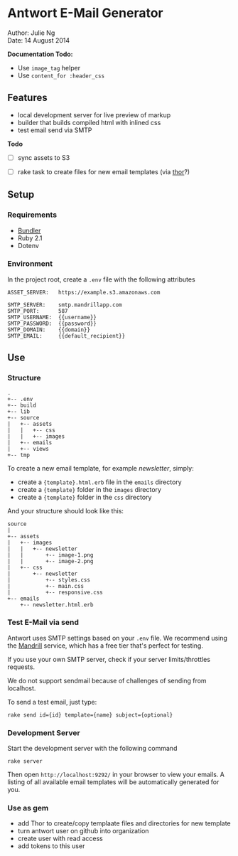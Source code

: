 # Antwort E-Mail Generator

Author: Julie Ng  
Date: 14 August 2014

**Documentation Todo:**

- Use `image_tag` helper
- Use `content_for :header_css`

## Features

- local development server for live preview of markup
- builder that builds compiled html with inlined css
- test email send via SMTP

**Todo**

- [ ] sync assets to S3
- [ ] rake task to create files for new email templates (via [thor](https://github.com/erikhuda/thor)?)


## Setup

### Requirements

- [Bundler](http://bundler.io/)
- Ruby 2.1
- Dotenv

### Environment 

In the project root, create a `.env` file with the following attributes


    ASSET_SERVER:   https://example.s3.amazonaws.com

    SMTP_SERVER:    smtp.mandrillapp.com
    SMTP_PORT:      587
    SMTP_USERNAME:  {{username}}
    SMTP_PASSWORD:  {{password}}
    SMTP_DOMAIN:    {{domain}}
    SMTP_EMAIL:     {{default_recipient}}


## Use

### Structure

    .
    +-- .env
    +-- build
    +-- lib
    +-- source
    |   +-- assets
    |   |   +-- css
    |   |   +-- images        
    |   +-- emails
    |   +-- views
    +-- tmp


To create a new email template, for example *newsletter*, simply:

  - create a `{template}.html.erb` file in the `emails` directory
  - create a `{template}` folder in the `images` directory
  - create a `{template}` folder in the `css` directory

And your structure should look like this:
   

    source
    |
    +-- assets
    |   +-- images
    |   |   +-- newsletter
    |   |       +-- image-1.png
    |   |       +-- image-2.png
    |   +-- css
    |       +-- newsletter
    |           +-- styles.css
    |           +-- main.css
    |           +-- responsive.css
    +-- emails
        +-- newsletter.html.erb




### Test E-Mail via send

Antwort uses SMTP settings based on your `.env` file. We recommend using the [Mandrill](https://mandrillapp.com) service, which has a free tier that's perfect for testing.

If you use your own SMTP server, check if your server limits/throttles requests.

We do not support sendmail because of challenges of sending from localhost.

To send a test email, just type:

    rake send id={id} template={name} subject={optional}

### Development Server

Start the development server with the following command

    rake server

Then open `http://localhost:9292/` in your browser to view your emails. A listing of all available email templates will be automatically generated for you.


### Use as gem

- add Thor to create/copy templaate files and directories for new template
- turn antwort user on github into organization
- create user with read access
- add tokens to this user


